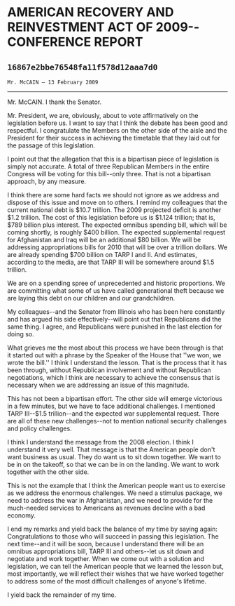 # AMERICAN RECOVERY AND REINVESTMENT ACT OF 2009--CONFERENCE REPORT
## `16867e2bbe76548fa11f578d12aaa7d0`
`Mr. McCAIN — 13 February 2009`

---


Mr. McCAIN. I thank the Senator.

Mr. President, we are, obviously, about to vote affirmatively on the 
legislation before us. I want to say that I think the debate has been 
good and respectful. I congratulate the Members on the other side of 
the aisle and the President for their success in achieving the 
timetable that they laid out for the passage of this legislation.

I point out that the allegation that this is a bipartisan piece of 
legislation is simply not accurate. A total of three Republican Members 
in the entire Congress will be voting for this bill--only three. That 
is not a bipartisan approach, by any measure.

I think there are some hard facts we should not ignore as we address 
and dispose of this issue and move on to others. I remind my colleagues 
that the current national debt is $10.7 trillion. The 2009 projected 
deficit is another $1.2 trillion. The cost of this legislation before 
us is $1.124 trillion; that is, $789 billion plus interest. The 
expected omnibus spending bill, which will be coming shortly, is 
roughly $400 billion. The expected supplemental request for Afghanistan 
and Iraq will be an additional $80 billion. We will be addressing 
appropriations bills for 2010 that will be over a trillion dollars. We 
are already spending $700 billion on TARP I and II. And estimates, 
according to the media, are that TARP III will be somewhere around $1.5 
trillion.

We are on a spending spree of unprecedented and historic proportions. 
We are committing what some of us have called generational theft 
because we are laying this debt on our children and our grandchildren.

My colleagues--and the Senator from Illinois who has been here 
constantly and has argued his side effectively--will point out that 
Republicans did the same thing. I agree, and Republicans were punished 
in the last election for doing so.

What grieves me the most about this process we have been through is 
that it started out with a phrase by the Speaker of the House that ''we 
won, we wrote the bill.'' I think I understand the lesson. That is the 
process that it has been through, without Republican involvement and 
without Republican negotiations, which I think are necessary to achieve 
the consensus that is necessary when we are addressing an issue of this 
magnitude.

This has not been a bipartisan effort. The other side will emerge 
victorious in a few minutes, but we have to face additional challenges. 
I mentioned TARP III--$1.5 trillion--and the expected war supplemental 
request. There are all of these new challenges--not to mention national 
security challenges and policy challenges.

I think I understand the message from the 2008 election. I think I 
understand it very well. That message is that the American people don't 
want business as usual. They do want us to sit down together. We want 
to be in on the takeoff, so that we can be in on the landing. We want 
to work together with the other side.

This is not the example that I think the American people want us to 
exercise as we address the enormous challenges. We need a stimulus 
package, we need to address the war in Afghanistan, and we need to 
provide for the much-needed services to Americans as revenues decline 
with a bad economy.

I end my remarks and yield back the balance of my time by saying 
again: Congratulations to those who will succeed in passing this 
legislation. The next time--and it will be soon, because I understand 
there will be an omnibus appropriations bill, TARP III and others--let 
us sit down and negotiate and work together. When we come out with a 
solution and legislation, we can tell the American people that we 
learned the lesson but, most importantly, we will reflect their wishes 
that we have worked together to address some of the most difficult 
challenges of anyone's lifetime.

I yield back the remainder of my time.